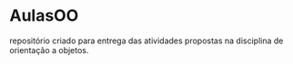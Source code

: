 # AulasOO
repositório criado para entrega das atividades propostas na disciplina de orientação a objetos.
